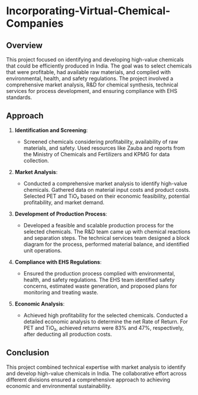# Incorporating-Virtual-Chemical-Companies

## Overview
This project focused on identifying and developing high-value chemicals that could be efficiently produced in India. The goal was to select chemicals that were profitable, had available raw materials, and complied with environmental, health, and safety regulations. The project involved a comprehensive market analysis, R&D for chemical synthesis, technical services for process development, and ensuring compliance with EHS standards.

## Approach
1. **Identification and Screening**:
   - Screened chemicals considering profitability, availability of raw materials, and safety. Used resources like Zauba and reports from the Ministry of Chemicals and Fertilizers and KPMG for data collection.

2. **Market Analysis**:
   - Conducted a comprehensive market analysis to identify high-value chemicals. Gathered data on material input costs and product costs. Selected PET and TiO₂ based on their economic feasibility, potential profitability, and market demand.

3. **Development of Production Process**:
   - Developed a feasible and scalable production process for the selected chemicals. The R&D team came up with chemical reactions and separation steps. The technical services team designed a block diagram for the process, performed material balance, and identified unit operations.

4. **Compliance with EHS Regulations**:
   - Ensured the production process complied with environmental, health, and safety regulations. The EHS team identified safety concerns, estimated waste generation, and proposed plans for monitoring and treating waste.

5. **Economic Analysis**:
   - Achieved high profitability for the selected chemicals. Conducted a detailed economic analysis to determine the net Rate of Return. For PET and TiO₂, achieved returns were 83% and 47%, respectively, after deducting all production costs.

## Conclusion
This project combined technical expertise with market analysis to identify and develop high-value chemicals in India. The collaborative effort across different divisions ensured a comprehensive approach to achieving economic and environmental sustainability.


